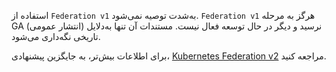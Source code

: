 استفاده از `Federation v1` به‌شدت توصیه نمی‌شود. `Federation v1` هرگز به مرحله GA (انتشار عمومی) نرسید و دیگر در حال توسعه فعال نیست. مستندات آن تنها به‌دلایل تاریخی نگه‌داری می‌شود.

برای اطلاعات بیش‌تر، به جایگزین پیشنهادی، [Kubernetes Federation v2](https://github.com/kubernetes-sigs/federation-v2) مراجعه کنید.
